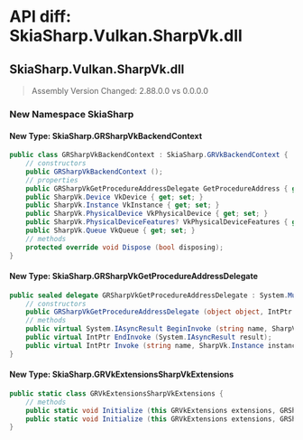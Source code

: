 # API diff: SkiaSharp.Vulkan.SharpVk.dll

## SkiaSharp.Vulkan.SharpVk.dll

> Assembly Version Changed: 2.88.0.0 vs 0.0.0.0

### New Namespace SkiaSharp

#### New Type: SkiaSharp.GRSharpVkBackendContext

```csharp
public class GRSharpVkBackendContext : SkiaSharp.GRVkBackendContext {
	// constructors
	public GRSharpVkBackendContext ();
	// properties
	public GRSharpVkGetProcedureAddressDelegate GetProcedureAddress { get; set; }
	public SharpVk.Device VkDevice { get; set; }
	public SharpVk.Instance VkInstance { get; set; }
	public SharpVk.PhysicalDevice VkPhysicalDevice { get; set; }
	public SharpVk.PhysicalDeviceFeatures? VkPhysicalDeviceFeatures { get; set; }
	public SharpVk.Queue VkQueue { get; set; }
	// methods
	protected override void Dispose (bool disposing);
}
```

#### New Type: SkiaSharp.GRSharpVkGetProcedureAddressDelegate

```csharp
public sealed delegate GRSharpVkGetProcedureAddressDelegate : System.MulticastDelegate, System.ICloneable, System.Runtime.Serialization.ISerializable {
	// constructors
	public GRSharpVkGetProcedureAddressDelegate (object object, IntPtr method);
	// methods
	public virtual System.IAsyncResult BeginInvoke (string name, SharpVk.Instance instance, SharpVk.Device device, System.AsyncCallback callback, object object);
	public virtual IntPtr EndInvoke (System.IAsyncResult result);
	public virtual IntPtr Invoke (string name, SharpVk.Instance instance, SharpVk.Device device);
}
```

#### New Type: SkiaSharp.GRVkExtensionsSharpVkExtensions

```csharp
public static class GRVkExtensionsSharpVkExtensions {
	// methods
	public static void Initialize (this GRVkExtensions extensions, GRSharpVkGetProcedureAddressDelegate getProc, SharpVk.Instance instance, SharpVk.PhysicalDevice physicalDevice);
	public static void Initialize (this GRVkExtensions extensions, GRSharpVkGetProcedureAddressDelegate getProc, SharpVk.Instance instance, SharpVk.PhysicalDevice physicalDevice, string[] instanceExtensions, string[] deviceExtensions);
}
```


